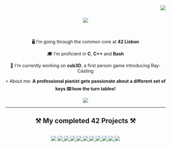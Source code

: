<img align="right" src="https://visitor-badge.laobi.icu/badge?page_id=malescordia.malescordia" />

<h1 align="center">
    <img src="https://readme-typing-svg.herokuapp.com/?font=Righteous&size=35&center=true&vCenter=true&width=600&height=70&duration=4000&lines=Greetings!;Salut!;Olá!;Holla!;" />
</h1>

<br/>

<div align="center">
 
 🖥️ I’m going through the common core at **42 Lisbon**
 
 🎓 I’m proficient in **C**, **C++** and **Bash**

🌱 I'm currently working on **cub3D**, a first person game introducing Ray-Casting

⚡ About me: **A professional pianist gets passionate about a different set of keys ⌨️ how the turn tables!**

 </div>

 <div align="center"> 
  <a href="https://linkedin.com/in/guilherme-castro-amaro" target="_blank">
    <img src="https://img.shields.io/badge/LinkedIn-0077B5?style=for-the-badge&logo=linkedin&logoColor=white" target="_blank" />
  </a>
</div>

 <hr/>
 
<h2 align="center">⚒️ My completed 42 Projects ⚒️</h2>
<br/>
<div align="center">
    <img src="https://github.com/ayogun/42-project-badges/raw/main/badges/netpracticee.png"></img>
    <a href="https://github.com/malescordia/CPP"><img src="https://github.com/ayogun/42-project-badges/raw/main/badges/cppe.png"></img>
    <a href="https://github.com/malescordia/minishell"><img src="https://github.com/ayogun/42-project-badges/blob/main/badges/minishelle.png"></img>
    <a href="https://github.com/malescordia/philosophers"><img src="https://github.com/ayogun/42-project-badges/raw/main/badges/philosopherse.png"></img>
    <a href="https://github.com/malescordia/push_swap"><img src="https://raw.githubusercontent.com/byaliego/42-project-badges/main/badges/push_swape.png"></img>
    <a href="https://github.com/malescordia/so_long"><img src="https://github.com/ayogun/42-project-badges/raw/main/badges/so_longe.png"></img>
    <a href="https://github.com/malescordia/minitalk"><img src="https://github.com/ayogun/42-project-badges/raw/main/badges/minitalke.png"></img>
    <img src="https://raw.githubusercontent.com/byaliego/42-project-badges/main/badges/born2beroote.png"></img>
    <a href="https://github.com/malescordia/get_next_line"><img src="https://github.com/ayogun/42-project-badges/raw/main/badges/get_next_linee.png"></img>
    <a href="https://github.com/malescordia/ft_printf"><img src="https://raw.githubusercontent.com/byaliego/42-project-badges/main/badges/ft_printfe.png"></img>
    <a href="https://github.com/malescordia/libft"><img src="https://raw.githubusercontent.com/byaliego/42-project-badges/main/badges/libftm.png"></img></h3>
</div>
